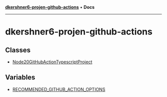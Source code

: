 [**dkershner6-projen-github-actions**](README.md) • **Docs**

***

# dkershner6-projen-github-actions

## Classes

- [Node20GitHubActionTypescriptProject](classes/Node20GitHubActionTypescriptProject.md)

## Variables

- [RECOMMENDED\_GITHUB\_ACTION\_OPTIONS](variables/RECOMMENDED_GITHUB_ACTION_OPTIONS.md)
